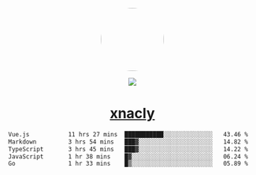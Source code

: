 <p align="center">
  <img style="border-radius: 100px" width="128" height="128" src="https://avatars.githubusercontent.com/u/47723417?v=4"/>
</p>
<p align="center">
  <img src="https://komarev.com/ghpvc/?username=xnacly&&style=flat-square"/>
</p>

<h1 align="center"><a href="https://xnacly.me"> xnacly</a> </h1>

<!--START_SECTION:waka-->

```txt
Vue.js           11 hrs 27 mins  ███████████░░░░░░░░░░░░░░   43.46 %
Markdown         3 hrs 54 mins   ███▓░░░░░░░░░░░░░░░░░░░░░   14.82 %
TypeScript       3 hrs 45 mins   ███▓░░░░░░░░░░░░░░░░░░░░░   14.22 %
JavaScript       1 hr 38 mins    █▓░░░░░░░░░░░░░░░░░░░░░░░   06.24 %
Go               1 hr 33 mins    █▒░░░░░░░░░░░░░░░░░░░░░░░   05.89 %
```

<!--END_SECTION:waka-->
